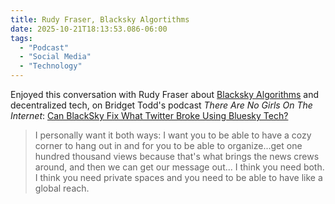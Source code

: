 ```yaml
---
title: Rudy Fraser, Blacksky Algortithms
date: 2025-10-21T18:13:53.086-06:00
tags:
  - "Podcast"
  - "Social Media"
  - "Technology"
---
```


Enjoyed this conversation with Rudy Fraser about [Blacksky Algorithms](https://blackskyweb.xyz/overview/) and decentralized tech, on Bridget Todd's podcast _There Are No Girls On The Internet_: [Can BlackSky Fix What Twitter Broke Using Bluesky Tech?](https://www.iheart.com/podcast/1119-there-are-no-girls-on-the-65877505/episode/can-blacksky-fix-what-twitter-broke-301699967/)

>  I personally want it both ways: I want you to be able to have a cozy corner to hang out in and for you to be able to organize...get one hundred thousand views because that's what brings the news crews around, and then we can get our message out... I think you need both. I think you need private spaces and you need to be able to have like a global reach.

